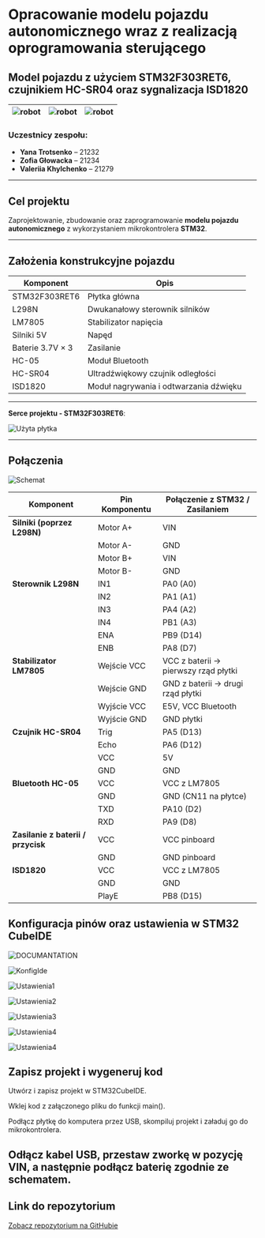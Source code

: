 # Opracowanie modelu pojazdu autonomicznego wraz z realizacją oprogramowania sterującego 

## Model pojazdu z użyciem STM32F303RET6, czujnikiem HC-SR04 oraz sygnalizacja ISD1820

| ![robot](img/proces_obudowa1.jpg) | ![robot](img/proces_obudowa2.jpg) | ![robot](img/proces_obudowa3.jpg) |
|------------------------|------------------------|------------------------|

### Uczestnicy zespołu:
- **Yana Trotsenko** – 21232  
- **Zofia Głowacka** – 21234   
- **Valeriia Khylchenko** – 21279 

---

## Cel projektu

Zaprojektowanie, zbudowanie oraz zaprogramowanie **modelu pojazdu autonomicznego** z wykorzystaniem mikrokontrolera **STM32**.

---

## Założenia konstrukcyjne pojazdu

| Komponent                           | Opis                                      |
|-------------------------------------|-------------------------------------------|
| STM32F303RET6                       | Płytka główna                             |
| L298N                               | Dwukanałowy sterownik silników            |
| LM7805                              | Stabilizator napięcia                     |
| Silniki 5V                          | Napęd                                     |
| Baterie 3.7V × 3                    | Zasilanie                                 |
| HC-05                               | Moduł Bluetooth                           |
| HC-SR04                             | Ultradźwiękowy czujnik odległości         |
| ISD1820                             | Moduł nagrywania i odtwarzania dźwięku    |
---

 **Serce projektu - STM32F303RET6**:  



![Użyta płytka](img/PLYTKA.png)

---

## Połączenia

![Schemat](img/schematnormalny.png)


| Komponent             | Pin Komponentu | Połączenie z STM32 / Zasilaniem        |
|-----------------------|----------------|-----------------------------------------|
| **Silniki (poprzez L298N)** | Motor A+          | VIN                                     |
|                       | Motor A-          | GND                                     |
|                       | Motor B+          | VIN                                     |
|                       | Motor B-          | GND                                     |
| **Sterownik L298N**   | IN1               | PA0 (A0)                                |
|                       | IN2               | PA1 (A1)                                |
|                       | IN3               | PA4 (A2)                                |
|                       | IN4               | PB1 (A3)                                |
|                       | ENA               | PB9 (D14)                               |
|                       | ENB               | PA8 (D7)                                |
| **Stabilizator LM7805** | Wejście VCC       | VCC z baterii → pierwszy rząd płytki    |
|                       | Wejście GND       | GND z baterii → drugi rząd płytki       |
|                       | Wyjście VCC       | E5V, VCC Bluetooth                      |
|                       | Wyjście GND       | GND płytki                              |
| **Czujnik HC-SR04**   | Trig              | PA5 (D13)                               |
|                       | Echo              | PA6 (D12)                               |
|                       | VCC               | 5V                                      |
|                       | GND               | GND                                     |
| **Bluetooth HC-05**   | VCC               | VCC z LM7805                            |
|                       | GND               | GND (CN11 na płytce)                    |
|                       | TXD               | PA10 (D2)                               |
|                       | RXD               | PA9 (D8)                                |
| **Zasilanie z baterii / przycisk** | VCC | VCC pinboard                             |
|                                | GND | GND pinboard    
| **ISD1820**           | VCC               | VCC z LM7805                            |
|                       | GND               | GND                                     |
|                       | PlayE             | PB8 (D15)                               |

## Konfiguracja pinów oraz ustawienia w STM32 CubeIDE

![DOCUMANTATION](img/extension_connectors.png)

![KonfigIde](img/configide.jpg)

![Ustawienia1](img/ustaw1.jpg)

![Ustawienia2](img/ustaw2.jpg)

![Ustawienia3](img/ustaw3.jpg)

![Ustawienia4](img/ustaw4.jpg)

![Ustawienia4](img/ustaw5.jpg)

## Zapisz projekt i wygeneruj kod

Utwórz i zapisz projekt w STM32CubeIDE.

Wklej kod z załączonego pliku do funkcji main().

Podłącz płytkę do komputera przez USB, skompiluj projekt i załaduj go do mikrokontrolera.

Odłącz kabel USB, przestaw zworkę w pozycję VIN, a następnie podłącz baterię zgodnie ze schematem.
---





## Link do repozytorium 
[Zobacz repozytorium na GitHubie](https://github.com/yunayana/Projekt_SWiM_2025)

